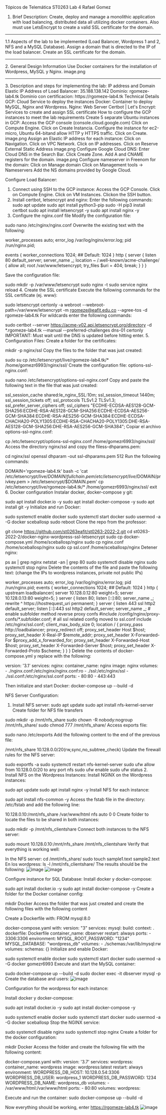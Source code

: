 Tópicos de Telemática ST0263
Lab 4
Rafael Gomez

1. Brief Description:
Create, deploy and manage a monolithic application with load balancing, distributed data all utilizing docker containers. Also must use LetsEncrypt to create a valid SSL certificate for the domain.
<hr>
1.1 Aspects of the lab to be implemented (Load Balancer, Wordpress 1 and 2, NFS and a MySQL Database).
Assign a domain that is directed to the IP of the load balancer.
Create an SSL certificate for the domain.
<hr>
2. General Design Information
Use Docker containers for the installation of Wordpress, MySQL y Nginx.
image.png
<hr>
3. Description and steps for implementing the lab:
IP address and Domain
Elastic IP Address of Load Balancer: 35.188.138.142
Dominio: rgomeze-lab4.tk
Dominio con certificacion: https://rgomeze-lab4.tk
Technical Details
GCP: Cloud Service to deploy the instances
Docker: Container to deploy MySQL, Nginx and Wordpress.
Nginx: Web Server
Certbot | Let's Encrypt: Services to create and assign SSL certificate
How to configure the GCP instances to meet the lab requirements
Create 5 separate Ubuntu instances in GCP:
Access the GCP console (console.cloud.google.com)
Click on Compute Engine.
Click on Create Instancia.
Configure the instance for ec2-micro, Ubuntu 64-bitand allow HTTP y HTTPS traffic.
Click on Create.
image.png
Assign an Elastic IP address for each instance:
Click on Navigation.
Click on VPC Network.
Click on IP addresses.
Click on Reserve External Static Address
image.png
Configure Google Cloud DNS:
Enter Cloud DNS in the Search Bar.
Click Create Zone.
Add A and CNAME registers for the domain.
image.png
Configure nameserver in Freenom for the domain:
Click on Manage domain
Click on Management tools -> Nameservers
Add the NS domains provided by Google Cloud.

Configure Load Balancer:
1. Connect using SSH to the GCP instance:
Access the GCP Console.
Click on Compute Engine.
Click on VM Instances.
Clickon the SSH button.
2. Install certbot, letsencrypt and nginx:
Enter the following commands:
sudo apt update
sudo apt install python3-pip
sudo -H pip3 install certbot
sudo apt install letsencrypt -y
sudo apt install nginx -y
3. Configure the nginx.conf file
Modify the configuration file:

sudo nano /etc/nginx/nginx.conf
Overwrite the existing text with the following:

worker_processes auto;
error_log /var/log/nginx/error.log;
pid /run/nginx.pid;

events {
    worker_connections  1024;  ## Default: 1024
}
http {
    server {
        listen  80 default_server;
        server_name _;
        location ~ /\.well-known/acme-challenge/ {
            allow all;
            root /var/www/letsencrypt;
            try_files $uri = 404;
            break;
        }
    }
}

Save the configuration file:

sudo mkdir -p /var/www/letsencrypt
sudo nginx -t
sudo service nginx reload
4. Create the SSL certificate
Execute the following commands for the SSL certificate (ej. www):

sudo letsencrypt certonly -a webroot --webroot-path=/var/www/letsencrypt -m rgomeze@eafit.edu.co --agree-tos -d rgomeze-lab4.tk
For wildcards enter the following commands:

sudo certbot --server https://acme-v02.api.letsencrypt.org/directory -d *.rgomeze-lab4.tk --manual --preferred-challenges dns-01 certonly
IMPORTANT: Must wait until the DNS is updated before hitting enter.
5. Configuration Files:
Create a folder for the certificates:

mkdir -p nginx/ssl
Copy the files to the folder that was just created:

sudo su
cp /etc/letsencrypt/live/rgomeze-lab4.tk/* /home/gomezr6993/nginx/ssl/
Create the configuration file: options-ssl-nginx.conf:

sudo nano /etc/letsencrypt/options-ssl-nginx.conf
Copy and paste the following text in the file that was just created:

ssl_session_cache shared:le_nginx_SSL:10m;
ssl_session_timeout 1440m;
ssl_session_tickets off;
ssl_protocols TLSv1.2 TLSv1.3;
ssl_prefer_server_ciphers off;
ssl_ciphers "ECDHE-ECDSA-AES128-GCM-SHA256:ECDHE-RSA-AES128-GCM-SHA256:ECDHE-ECDSA-AES256-GCM-SHA384:ECDHE-RSA-AES256-GCM-SHA384:ECDHE-ECDSA-CHACHA20-POLY1305:ECDHE-RSA-CHACHA20-POLY1305:DHE-RSA-AES128-GCM-SHA256:DHE-RSA-AES256-GCM-SHA384";
Copiar el archivo options-ssl-nginx.conf:

cp /etc/letsencrypt/options-ssl-nginx.conf /home/gomezr6993/nginx/ssl/
Access the directory nginx/ssl and copy the filess-dhparams.pem:

cd nginx/ssl
openssl dhparam -out ssl-dhparams.pem 512
Run the following commands:

DOMAIN='rgomeze-lab4.tk' bash -c 'cat /etc/letsencrypt/live/$DOMAIN/fullchain.pem /etc/letsencrypt/live/$DOMAIN/privkey.pem > /etc/letsencrypt/$DOMAIN.pem'
cp /etc/letsencrypt/live/rgomeze-lab4.tk/* /home/gomezr6993/nginx/ssl/
exit
6. Docker configuration
Instalar docker, docker-compose y git:

sudo apt install docker.io -y
sudo apt install docker-compose -y
sudo apt install git -y
Initialize and run Docker:

sudo systemctl enable docker
sudo systemctl start docker
sudo usermod -a -G docker sceballosp
sudo reboot
Clone the repo from the professor:

git clone https://github.com/st0263eafit/st0263-2022-2.git
cd st0263-2022-2/docker-nginx-wordpress-ssl-letsencrypt
sudo cp docker-compose.yml /home/sceballosp/nginx
sudo cp nginx.conf /home/sceballosp/nginx
sudo cp ssl.conf /home/sceballosp/nginx
Detener nginx:

ps ax | grep nginx
netstat -an | grep 80
sudo systemctl disable nginx
sudo systemctl stop nginx
Delete the contents of the file and paste the following text: (change the IPs to wordpress instances, private not public IPs)

worker_processes auto;
error_log /var/log/nginx/error.log;
pid /run/nginx.pid;
events {
  worker_connections  1024;  ## Default: 1024
}
http {
  upstream loadbalancer{
    server 10.128.0.12:80 weight=5;
    server 10.128.0.13:80 weight=5;
  }
  server {
    listen 80;
    listen [::]:80;
    server_name _;
    rewrite ^ https://$host$request_uri permanent;
  }
  server {
    listen 443 ssl http2 default_server;
    listen [::]:443 ssl http2 default_server;
    server_name _;
    # enable subfolder method reverse proxy confs
    #include /config/nginx/proxy-confs/*.subfolder.conf;
    # all ssl related config moved to ssl.conf
    include /etc/nginx/ssl.conf;
    client_max_body_size 0;
    location / {
      proxy_pass http://loadbalancer;
      proxy_redirect off;
      proxy_set_header Host $host;
      proxy_set_header X-Real-IP $remote_addr;
      proxy_set_header X-Forwarded-For $proxy_add_x_forwarded_for;
      proxy_set_header X-Forwarded-Host $host;
      proxy_set_header X-Forwarded-Server $host;
      proxy_set_header X-Forwarded-Proto $scheme;
    }
  }
}
Delete the contents of docker-compose.yml y replace with the following:

version: '3.1'
services:
  nginx:
    container_name: nginx
    image: nginx
    volumes:
    - ./nginx.conf:/etc/nginx/nginx.conf:ro
    - ./ssl:/etc/nginx/ssl
    - ./ssl.conf:/etc/nginx/ssl.conf
    ports:
    - 80:80
    - 443:443

Then initialize and start Docker:
docker-compose up --build -d

NFS Server Configuration:
1. Install NFS server:
sudo apt update
sudo apt install nfs-kernel-server
Create folder for NFS file transfers

sudo mkdir -p /mnt/nfs_share
sudo chown -R nobody:nogroup /mnt/nfs_share/
sudo chmod 777 /mnt/nfs_share/
Access exports file:

sudo nano /etc/exports
Add the following content to the end of the previous file: 

/mnt/nfs_share 10.128.0.0/20(rw,sync,no_subtree_check)
Update the firewall rules for the NFS server:

sudo exportfs -a
sudo systemctl restart nfs-kernel-server
sudo ufw allow from 10.128.0.0/20 to any port nfs
sudo ufw enable
sudo ufw status
2. Install NFS on the Wordpress Instances:
Install NGINX on the Wordpress instances:

sudo apt update
sudo apt install nginx -y
Install NFS for each instance:

sudo apt install nfs-common -y
Access the fstab file in the directory: /etc/fstab and add the following line:

10.128.0.10:/mnt/nfs_share /var/www/html nfs auto 0 0
Create folder to locate the files to be shared in both instances:

sudo mkdir -p /mnt/nfs_clientshare
Connect both instances to the NFS server:

sudo mount 10.128.0.10:/mnt/nfs_share /mnt/nfs_clientshare
Verify that everything is working well:

In the NFS server:
cd /mnt/nfs_share/
sudo touch sample1.text sample2.text
En los wordpress:
ls -l /mnt/nfs_clientshare/
The results should be the following:
![image](https://user-images.githubusercontent.com/47034545/197642783-fe93b80e-b794-49e7-82ab-81c472c4315b.png)
![image](https://user-images.githubusercontent.com/47034545/197642828-826e461c-8a5c-4688-a4c3-a24cc3a63e3e.png)

Configure instance for SQL Database:
Install docker y docker-compose:

sudo apt install docker.io -y
sudo apt install docker-compose -y
Create a folder for the Docker container config:

mkdir Docker
Access the folder that was just created and create the following files with the following content

Create a Dockerfile with:
FROM mysql:8.0

docker-compose.yaml with:
version: "3"
services:
  mysql:
    build:
      context: .
      dockerfile: Dockerfile
    container_name: dbserver
    restart: always
    ports:
      - 3306:3306
    environment:
      MYSQL_ROOT_PASSWORD: "1234"
      MYSQL_DATABASE: "wordpress_db"
    volumes:
      - ./schemas:/var/lib/mysql:rw
volumes:
  schemas: {}
Initialize and enable Docker:

sudo systemctl enable docker
sudo systemctl start docker
sudo usermod -a -G docker gomezr6993
Execute and start the MySQL container:

sudo docker-compose up --build -d
sudo docker exec -it dbserver mysql  -p
Create the database and users:
![image](https://user-images.githubusercontent.com/47034545/197642725-2b547f93-8bf3-450b-8345-d21eb9d65d91.png)

Configuration for the wordpress for each instance:

Install docker y docker-compose:

sudo apt install docker.io -y
sudo apt install docker-compose -y

sudo systemctl enable docker
sudo systemctl start docker
sudo usermod -a -G docker sceballosp
Stop the NGINX service:

sudo systemctl disable nginx
sudo systemctl stop nginx
Create a folder for the docker configuration:

mkdir Docker
Access the folder and create the following file with the following content:

docker-compose.yaml with:
version: '3.7'
services:
  wordpress:
    container_name: wordpress
    image: wordpress:latest
    restart: always
    environment:
      WORDPRESS_DB_HOST: 10.128.0.54:3306
      WORDPRESS_DB_USER: wordpress_1
      WORDPRESS_DB_PASSWORD: 1234
      WORDPRESS_DB_NAME: wordpress_db
    volumes:
      - /var/www/html:/var/www/html
    ports:
      - 80:80
volumes:
  wordpress:

Execute and run the container:
sudo docker-compose up --build -d

Now everything should be working, enter https://rgomeze-lab4.tk
![image](https://user-images.githubusercontent.com/47034545/197642647-d64b975c-77a9-43a8-bcc2-e3d542803ec6.png)
